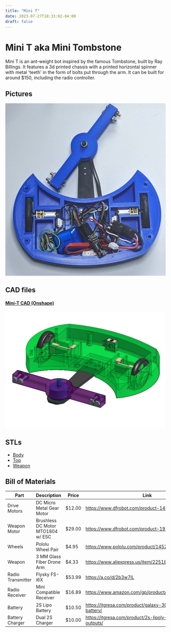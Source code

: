 ```yaml
---
title: "Mini T"
date: 2023-07-27T18:33:02-04:00
draft: false
---
```


# Mini T aka Mini Tombstone

Mini T is an ant-weight bot inspired by the famous Tombstone, built by Ray Billings.  It features a 3d printed chassis with a printed horizontal spinner with metal 'teeth' in the form of bolts put through the arm.  It can be built for around $150, including the radio controller.

## Pictures
![mini-t](images/mini-t.jpg)
## CAD files
#### [Mini-T CAD (Onshape)](https://cad.onshape.com/documents/8284261934fcd55d82bc3537/w/920f2ca48e9a7e7adbf05e19/e/7e0400d991510fcbada9d427)
![mini-t cad design](images/mini-t-cad.jpg)

## STLs
* [Body](images/LittleT-Body.stl)
* [Top](images/LittleT-Top.stl)
* [Weapon](images/LittleT-Blade.stl)

## Bill of Materials
|Part        |Description |Price       |Link        |
|------------|------------|------------|------------|
|Drive Motors|DC Micro Metal Gear Motor|$12.00|https://www.dfrobot.com/product-1488.html|
|Weapon Motor|Brushless DC Motor MTO1804 w/ ESC|$29.00|https://www.dfrobot.com/product-1959.html|
|Wheels      |Pololu Wheel Pair|$4.95|https://www.pololu.com/product/1452|
|Weapon      |3 MM Glass Fiber Drone Arm|$4.33|https://www.aliexpress.us/item/2251832296591086.html|
|Radio Transmitter|Flysky FS-i6X|$53.99|https://a.co/d/2b3w7lL|
|Radio Receiver|Mini Compatible Receiver|$16.89|https://www.amazon.com/gp/product/B081CJFVFV|
|Battery|2S Lipo Battery|$10.50|https://itgresa.com/product/galaxy-300mah-2s-lipoly-battery/|
|Battery Charger|Dual 2S Charger|$10.00|https://itgresa.com/product/2s-lipoly-charger-with-two-outputs/|
